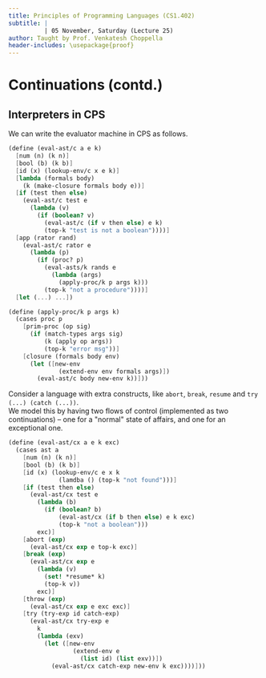 ```yaml
---
title: Principles of Programming Languages (CS1.402)
subtitle: |
          | 05 November, Saturday (Lecture 25)
author: Taught by Prof. Venkatesh Choppella
header-includes: \usepackage{proof}
---
```


# Continuations (contd.)
## Interpreters in CPS
We can write the evaluator machine in CPS as follows.

```scheme
(define (eval-ast/c a e k)
  [num (n) (k n)]
  [bool (b) (k b)]
  [id (x) (lookup-env/c x e k)]
  [lambda (formals body)
    (k (make-closure formals body e))]
  [if (test then else)
    (eval-ast/c test e
      (lambda (v)
        (if (boolean? v)
          (eval-ast/c (if v then else) e k)
          (top-k "test is not a boolean"))))]
  [app (rator rand)
    (eval-ast/c rator e
      (lambda (p)
        (if (proc? p)
          (eval-asts/k rands e
            (lambda (args)
              (apply-proc/k p args k)))
          (top-k "not a procedure"))))]
  [let (...) ...])

(define (apply-proc/k p args k)
  (cases proc p
    [prim-proc (op sig)
      (if (match-types args sig)
          (k (apply op args))
          (top-k "error msg"))]
    [closure (formals body env)
      (let ([new-env
              (extend-env env formals args)])
        (eval-ast/c body new-env k))]))
```

Consider a language with extra constructs, like `abort`, `break`, `resume` and `try (...) (catch (...))`.  
We model this by having two flows of control (implemented as two continuations) – one for a "normal" state of affairs, and one for an exceptional one.

```scheme
(define (eval-ast/cx a e k exc)
  (cases ast a
    [num (n) (k n)]
    [bool (b) (k b)]
    [id (x) (lookup-env/c e x k
              (lamdba () (top-k "not found")))]
    [if (test then else)
      (eval-ast/cx test e
        (lambda (b)
          (if (boolean? b)
              (eval-ast/cx (if b then else) e k exc)
              (top-k "not a boolean")))
        exc)]
    [abort (exp)
      (eval-ast/cx exp e top-k exc)]
    [break (exp)
      (eval-ast/cx exp e
        (lambda (v)
          (set! *resume* k)
          (top-k v))
        exc)]
    [throw (exp)
      (eval-ast/cx exp e exc exc)]
    [try (try-exp id catch-exp)
      (eval-ast/cx try-exp e
        k
        (lambda (exv)
          (let ([new-env
                  (extend-env e
                    (list id) (list exv))])
            (eval-ast/cx catch-exp new-env k exc))))]))
```